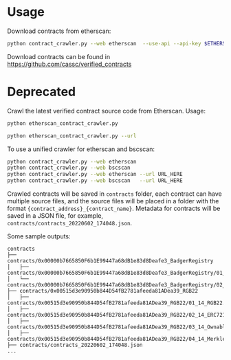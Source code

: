 # Usage

Download contracts from etherscan:

``` bash
python contract_crawler.py --web etherscan  --use-api --api-key $ETHERSCAN_APIKEYS --csv eth-addresses.csv --output-dir ../verified_contracts/
```

Download contracts can be found in https://github.com/cassc/verified_contracts

# Deprecated

Crawl the latest verified contract source code from Etherscan. Usage:

``` bash
python etherscan_contract_crawler.py

python etherscan_contract_crawler.py --url
```

To use a unified crawler for etherscan and bscscan:

``` bash
python contract_crawler.py --web etherscan
python contract_crawler.py --web bscscan
python contract_crawler.py --web etherscan --url URL_HERE
python contract_crawler.py --web bscscan   --url URL_HERE
```

Crawled contracts will be saved in `contracts` folder, each contract
can have multiple source files, and the source files will be placed in
a folder with the format
`{contract_address}_{contract_name}`. Metadata for contracts will be
saved in a JSON file, for example,
`contracts/contracts_20220602_174048.json`.


Some sample outputs:

``` text
contracts
├── contracts/0x00000b7665850F6b1E99447a68dB1e83d8Deafe3_BadgerRegistry
│   ├── contracts/0x00000b7665850F6b1E99447a68dB1e83d8Deafe3_BadgerRegistry/01_02_BadgerRegistry.sol
│   └── contracts/0x00000b7665850F6b1E99447a68dB1e83d8Deafe3_BadgerRegistry/02_02_EnumerableSet.sol
├── contracts/0x00515d3e90950b844D54fB2781afeeda81ADea39_RGB22
│   ├── contracts/0x00515d3e90950b844D54fB2781afeeda81ADea39_RGB22/01_14_RGB22.sol
│   ├── contracts/0x00515d3e90950b844D54fB2781afeeda81ADea39_RGB22/02_14_ERC721A.sol
│   ├── contracts/0x00515d3e90950b844D54fB2781afeeda81ADea39_RGB22/03_14_Ownable.sol
│   ├── contracts/0x00515d3e90950b844D54fB2781afeeda81ADea39_RGB22/04_14_MerkleProof.sol
├── contracts/contracts_20220602_174048.json
...
```
